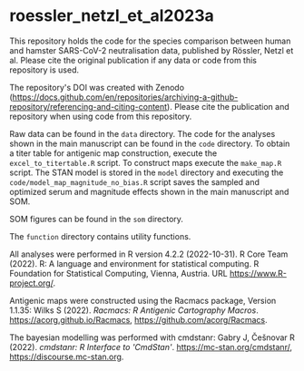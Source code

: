 # roessler_netzl_et_al2023a
This repository holds the code for the species comparison between human and hamster SARS-CoV-2 neutralisation data, published by Rössler, Netzl et al. Please cite the original publication if any data or code from this repository is used. 

The repository's DOI was created with Zenodo (https://docs.github.com/en/repositories/archiving-a-github-repository/referencing-and-citing-content). Please cite the publication and repository when using code from this repository.

Raw data can be found in the `data` directory. The code for the analyses shown in the main manuscript can be found in the `code` directory. To obtain a titer table for antigenic map construction, execute the `excel_to_titertable.R` script. To construct maps execute the `make_map.R` script. The STAN model is stored in the `model` directory and executing the `code/model_map_magnitude_no_bias.R` script saves the sampled and optimized serum and magnitude effects shown in the main manuscript and SOM.

SOM figures can be found in the `som` directory. 

The `function` directory contains utility functions.

All analyses were performed in R version 4.2.2 (2022-10-31).
R Core Team (2022). R: A language and environment for statistical
  computing. R Foundation for Statistical Computing, Vienna,
  Austria. URL https://www.R-project.org/.
  
Antigenic maps were constructed using the Racmacs package, Version 1.1.35:
Wilks S (2022). _Racmacs: R Antigenic Cartography Macros_. https://acorg.github.io/Racmacs,
  https://github.com/acorg/Racmacs.
  
The bayesian modelling was performed with cmdstanr: 
Gabry J, Češnovar R (2022). _cmdstanr: R Interface to 'CmdStan'_.
  https://mc-stan.org/cmdstanr/, https://discourse.mc-stan.org.
